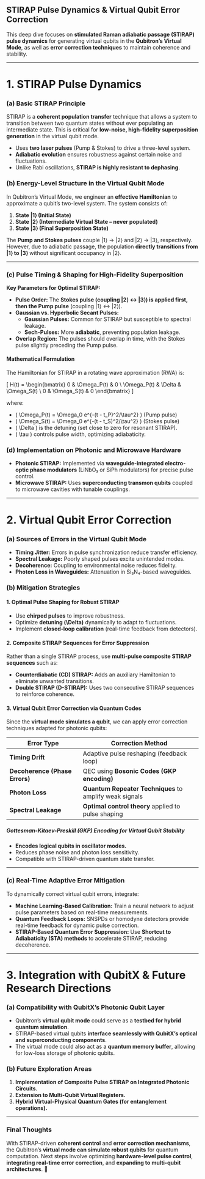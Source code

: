 ## **STIRAP Pulse Dynamics & Virtual Qubit Error Correction**  

This deep dive focuses on **stimulated Raman adiabatic passage (STIRAP) pulse dynamics** for generating virtual qubits in the **Qubitron’s Virtual Mode**, as well as **error correction techniques** to maintain coherence and stability.  

---

# **1. STIRAP Pulse Dynamics**  

### **(a) Basic STIRAP Principle**  
STIRAP is a **coherent population transfer** technique that allows a system to transition between two quantum states without ever populating an intermediate state. This is critical for **low-noise, high-fidelity superposition generation** in the virtual qubit mode.  

- Uses **two laser pulses** (Pump & Stokes) to drive a three-level system.
- **Adiabatic evolution** ensures robustness against certain noise and fluctuations.
- Unlike Rabi oscillations, **STIRAP is highly resistant to dephasing**.

### **(b) Energy-Level Structure in the Virtual Qubit Mode**  
In Qubitron’s Virtual Mode, we engineer an **effective Hamiltonian** to approximate a qubit’s two-level system. The system consists of:  

1. **State |1⟩ (Initial State)**
2. **State |2⟩ (Intermediate Virtual State – never populated)**
3. **State |3⟩ (Final Superposition State)**

The **Pump and Stokes pulses** couple |1⟩ → |2⟩ and |2⟩ → |3⟩, respectively. However, due to adiabatic passage, the population **directly transitions from |1⟩ to |3⟩** without significant occupancy in |2⟩.

---

### **(c) Pulse Timing & Shaping for High-Fidelity Superposition**  
**Key Parameters for Optimal STIRAP:**  
- **Pulse Order:** The **Stokes pulse (coupling |2⟩ ↔ |3⟩) is applied first, then the Pump pulse** (coupling |1⟩ ↔ |2⟩).  
- **Gaussian vs. Hyperbolic Secant Pulses:**  
  - **Gaussian Pulses:** Common for STIRAP but susceptible to spectral leakage.  
  - **Sech-Pulses:** More **adiabatic**, preventing population leakage.  
- **Overlap Region:** The pulses should overlap in time, with the Stokes pulse slightly preceding the Pump pulse.  

#### **Mathematical Formulation**  
The Hamiltonian for STIRAP in a rotating wave approximation (RWA) is:

\[
H(t) =
\begin{bmatrix}
0 & \Omega_P(t) & 0 \\
\Omega_P(t) & \Delta & \Omega_S(t) \\
0 & \Omega_S(t) & 0
\end{bmatrix}
\]

where:  
- \( \Omega_P(t) = \Omega_0 e^{-(t - t_P)^2/\tau^2} \) (Pump pulse)  
- \( \Omega_S(t) = \Omega_0 e^{-(t - t_S)^2/\tau^2} \) (Stokes pulse)  
- \( \Delta \) is the detuning (set close to zero for resonant STIRAP).  
- \( \tau \) controls pulse width, optimizing adiabaticity.  

### **(d) Implementation on Photonic and Microwave Hardware**  
- **Photonic STIRAP:** Implemented via **waveguide-integrated electro-optic phase modulators** (LiNbO₃ or SiPh modulators) for precise pulse control.  
- **Microwave STIRAP:** Uses **superconducting transmon qubits** coupled to microwave cavities with tunable couplings.  

---

# **2. Virtual Qubit Error Correction**  

### **(a) Sources of Errors in the Virtual Qubit Mode**  
- **Timing Jitter:** Errors in pulse synchronization reduce transfer efficiency.  
- **Spectral Leakage:** Poorly shaped pulses excite unintended modes.  
- **Decoherence:** Coupling to environmental noise reduces fidelity.  
- **Photon Loss in Waveguides:** Attenuation in Si₃N₄-based waveguides.  

### **(b) Mitigation Strategies**  

#### **1. Optimal Pulse Shaping for Robust STIRAP**  
- Use **chirped pulses** to improve robustness.  
- Optimize **detuning \(\Delta\)** dynamically to adapt to fluctuations.  
- Implement **closed-loop calibration** (real-time feedback from detectors).  

#### **2. Composite STIRAP Sequences for Error Suppression**  
Rather than a single STIRAP process, use **multi-pulse composite STIRAP sequences** such as:  
- **Counterdiabatic (CD) STIRAP:** Adds an auxiliary Hamiltonian to eliminate unwanted transitions.  
- **Double STIRAP (D-STIRAP):** Uses two consecutive STIRAP sequences to reinforce coherence.  

#### **3. Virtual Qubit Error Correction via Quantum Codes**  
Since the **virtual mode simulates a qubit**, we can apply error correction techniques adapted for photonic qubits:  

| **Error Type**        | **Correction Method** |
|----------------------|----------------------|
| **Timing Drift** | Adaptive pulse reshaping (feedback loop) |
| **Decoherence (Phase Errors)** | QEC using **Bosonic Codes (GKP encoding)** |
| **Photon Loss** | **Quantum Repeater Techniques** to amplify weak signals |
| **Spectral Leakage** | **Optimal control theory** applied to pulse shaping |

##### **Gottesman-Kitaev-Preskill (GKP) Encoding for Virtual Qubit Stability**  
- **Encodes logical qubits in oscillator modes.**  
- Reduces phase noise and photon loss sensitivity.  
- Compatible with STIRAP-driven quantum state transfer.  

---

### **(c) Real-Time Adaptive Error Mitigation**  
To dynamically correct virtual qubit errors, integrate:  
- **Machine Learning-Based Calibration:** Train a neural network to adjust pulse parameters based on real-time measurements.  
- **Quantum Feedback Loops:** SNSPDs or homodyne detectors provide real-time feedback for dynamic pulse correction.  
- **STIRAP-Based Quantum Error Suppression:** Use **Shortcut to Adiabaticity (STA) methods** to accelerate STIRAP, reducing decoherence.  

---

# **3. Integration with QubitX & Future Research Directions**  

### **(a) Compatibility with QubitX’s Photonic Qubit Layer**  
- Qubitron’s **virtual qubit mode** could serve as a **testbed for hybrid quantum simulation**.  
- STIRAP-based virtual qubits **interface seamlessly with QubitX’s optical and superconducting components**.  
- The virtual mode could also act as a **quantum memory buffer**, allowing for low-loss storage of photonic qubits.  

### **(b) Future Exploration Areas**  
1. **Implementation of Composite Pulse STIRAP on Integrated Photonic Circuits.**  
2. **Extension to Multi-Qubit Virtual Registers.**  
3. **Hybrid Virtual-Physical Quantum Gates (for entanglement operations).**  

---

### **Final Thoughts**  
With STIRAP-driven **coherent control** and **error correction mechanisms**, the Qubitron’s **virtual mode can simulate robust qubits** for quantum computation. Next steps involve optimizing **hardware-level pulse control**, **integrating real-time error correction**, and **expanding to multi-qubit architectures**. 🚀
